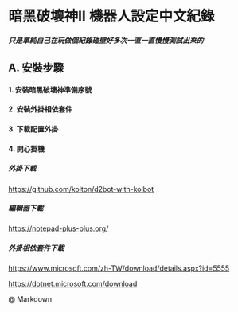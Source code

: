 **暗黑破壞神II 機器人設定中文紀錄**
=======

##### 只是單純自己在玩做個紀錄碰壁好多次一直一直慢慢測試出來的
## A. 安裝步驟
#### 1. 安裝暗黑破壞神準備序號
#### 2. 安裝外掛相依套件
#### 3. 下載配置外掛
#### 4. 開心掛機


##### 外掛下載
https://github.com/kolton/d2bot-with-kolbot

##### 編輯器下載
https://notepad-plus-plus.org/

##### 外掛相依套件下載
https://www.microsoft.com/zh-TW/download/details.aspx?id=5555

https://dotnet.microsoft.com/download

@ Markdown